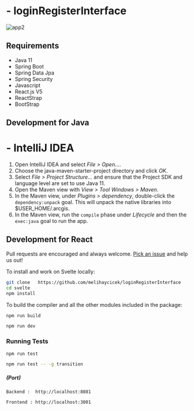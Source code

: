 # -   loginRegisterInterface
![app2](https://user-images.githubusercontent.com/61455803/186198316-73a0b33c-c82a-4395-b908-4ec553294bdf.png)

## Requirements
- Java 11
- Spring Boot
- Spring Data Jpa
- Spring Security
- Javascript
- React.js V5
- ReactStrap
- BootStrap

## Development for Java

# - IntelliJ IDEA

1. Open IntelliJ IDEA and select _File > Open..._.
2. Choose the java-maven-starter-project directory and click _OK_.
3. Select _File > Project Structure..._ and ensure that the Project SDK and language level are set to use Java 11.
4. Open the Maven view with _View > Tool Windows > Maven_.
5. In the Maven view, under _Plugins > dependency_, double-click the `dependency:unpack` goal. This will unpack the native libraries into $USER_HOME/.arcgis.
6. In the Maven view, run the `compile` phase under _Lifecycle_ and then the `exec:java` goal to run the app.


## Development for React

Pull requests are encouraged and always welcome. [Pick an issue](https://github.com/sveltejs/svelte/issues?q=is%3Aissue+is%3Aopen+sort%3Aupdated-desc) and help us out!

To install and work on Svelte locally:

```bash
git clone   https://github.com/melihaycicek/loginRegisterInterface
cd svelte
npm install
```


To build the compiler and all the other modules included in the package:

```bash
npm run build
```

```bash
npm run dev
```



### Running Tests

```bash
npm run test
```


```bash
npm run test -- -g transition
```


##### (Port)
```
Backend :  http://localhost:8081
```

```
Frontend : http://localhost:3001
```

